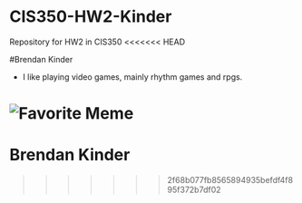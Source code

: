 # CIS350-HW2-Kinder
Repository for HW2 in CIS350
<<<<<<< HEAD

#Brendan Kinder

- I like playing video games, mainly rhythm games and rpgs.

![Favorite Meme](https://imgur.com/a/4fFVAGR)
=======
# Brendan Kinder
>>>>>>> 2f68b077fb8565894935befdf4f895f372b7df02
